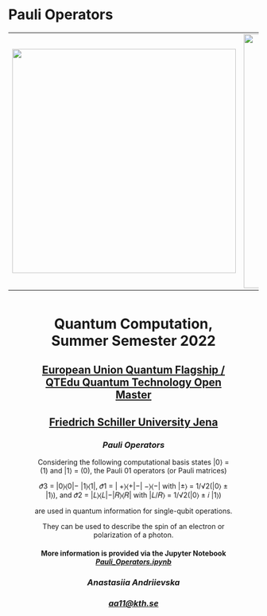 # Pauli Operators
<table>
    <tr>
      <td>
      <img src='https://www.pngitem.com/pimgs/m/432-4321754_eu-logo-european-union-hd-png-download.png' width=450>
      </td>
      <td>
      <img src='https://www.ideal-ist.eu/sites/default/files/2018-10/logo_quantum_flagship.jpg' width=510>
      </td>
      <td>
      <img src='https://upload.wikimedia.org/wikipedia/commons/thumb/c/cd/Logo_UniJena.svg/1200px-Logo_UniJena.svg.png' width=450>
      </td>
     </tr>
</table>

<div style="text-align: center; margin: 50px">

<h1 style="text-align: center;">Quantum Computation, Summer Semester 2022</h1>
<h2 style="text-align: center;"><a href="https://qt.eu/">European Union Quantum Flagship /</a> <a href="https://qtom.qtedu.eu/">QTEdu Quantum Technology Open Master</a></h2>
<h2 style="text-align: center;"><a href="https://www.uni-jena.de/en">Friedrich Schiller University Jena</a></h2>
<h3><em>Pauli Operators</em></h3>
<p>Considering the following computational basis states |0⟩ = (1) and |1⟩ = (0), the Pauli 01 operators (or Pauli matrices)</p>
<p>𝜎̂3 = |0⟩⟨0|− |1⟩⟨1|, 𝜎̂1 = | +⟩⟨+|−| −⟩⟨−| with |±⟩ = 1/√2(|0⟩ ± |1⟩), and 𝜎̂2 = |𝐿⟩⟨𝐿|−|𝑅⟩⟨𝑅| with |𝐿/𝑅⟩ = 1/√2(|0⟩ ± 𝑖 |1⟩)</p> 
<p>are used in quantum information for single-qubit operations.</p>
<p>They can be used to describe the spin of an electron or polarization of a photon.</p>

<h4>More information is provided via the Jupyter Notebook <a href="https://github.com/fomalhautn/Pauli_Operators/blob/main/Pauli%20Operators.ipynb"><em>Pauli_Operators.ipynb<em></a></h4>

<h3>Anastasiia Andriievska</h3>

<h3><a href="mailto:aa11@kth.se">aa11@kth.se</a></h3>
</div>
